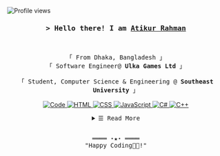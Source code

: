<!-- https://github.com/ShahriarShafin/ -->
<!-- Nov 11, 2021 -->
<!-- leave a STAR, if you like it ! -->

<!-- Profile Views Counter -->
![Profile views](https://gpvc.arturio.dev/emoncse?v=3)

<!-- Intro  -->
<h3 align="center">
        <samp>&gt; Hello there! I am
                <b><a target="_blank" href="https://rahman-atik.github.io/portfolio/">Atikur Rahman</a></b>
        </samp>
</h3>
<br>

<p align="center">
        <!-- Organisation  -->
        <samp>
                「 From Dhaka, Bangladesh 」
                 <br>
                「 Software Engineer@<b> Ulka Games Ltd</b> 」
                <br>
                <br>
                「 Student, Computer Science & Engineering @<b> Southeast University</b> 」
                <br>
                <br>
        </samp>
        <!-- Programming Languages -->
        <!-- Code logo -->
        <a href="https://github.com/rahman-atik?tab=repositories" target="_blank"><img alt="Code"
                        src="https://img.shields.io/badge/-code-000000?style=flat-square&logo=Plex&logoColor=white">
        </a>
        <!-- HTML -->
        <a href="https://github.com/rahman-atik?tab=repositories" target="_blank"><img alt="HTML"
                        src="https://img.shields.io/badge/-HTML-E34F26?style=flat-square&logo=HTML5&logoColor=white">
        </a>
        <!-- CSS  -->
        <a href="https://github.com/rahman-atik?tab=repositories" target="_blank"><img alt="CSS"
                        src="https://img.shields.io/badge/-CSS-1572B6?style=flat-square&logo=CSS3&logoColor=white">
        </a>
        <!-- JavaScript -->
        <a href="https://github.com/rahman-atik?tab=repositories" target="_blank"><img alt="JavaScript"
                        src="https://img.shields.io/badge/-JavaScript-F7DF1E?style=flat-square&logo=JavaScript&logoColor=white">
        </a>
        <!-- C# -->
        <a href="https://github.com/rahman-atik?tab=repositories" target="_blank"><img alt="C#"
                        src="https://img.shields.io/badge/-C%23-brightgreen">
        </a>
        <!-- C++ -->
        <a href="https://github.com/rahman-atik?tab=repositories" target="_blank"><img alt="C++"
                        src="https://img.shields.io/badge/-C++-9b3675?style=flat-square&logo=C%2B%2B&logoColor=white">
        </a>
</p>

<!-- Details Section-->
<details align="center">
    <summary> <samp>&#9776; Read More</samp></summary>
    <p align="center">
        <br>
        <!-- Activity Widget -->
        <img alt="Md. Imran Nazir's GitHub Stats"
                src="https://github-readme-stats.vercel.app/api?username=emoncse&show_icons=true&theme=radical" />
        <br>
        <!-- Social Links -->
        <p>Find me on</p>
        <!-- Gmail -->
        <a href="mailto:emon.genius@gmail.com" target="_blank"><img alt="Gmail"
                src="https://img.shields.io/badge/-Gmail-EA4335?style=flat-square&logo=Gmail&logoColor=white">
        </a>
        <!-- Facebook -->
        <a href="https://www.facebook.com/emon.dmhs" target="_blank"><img alt="Facebook"
                src="https://img.shields.io/badge/-Facebook-1877F2?style=flat-square&logo=Facebook&logoColor=white">
        </a>
        <!-- Instagram -->
        <a href="https://www.instagram.com/emon_cse/" target="_blank"><img alt="Instagram"
                src="https://img.shields.io/badge/-Instagram-E4405F?style=flat-square&logo=Instagram&logoColor=white">
        </a>
        <!-- Linkedin -->
        <a href="https://www.linkedin.com/in/imrannaziremon/" target="_blank"><img alt="Linkedin"
                src="https://img.shields.io/badge/-Linkedin-0A66C2?style=flat-square&logo=Linkedin&logoColor=white">
        </a>
        <!-- Youtube -->
        
    </p>
</details>
<br>
<!-- Footer -->
<samp>
    <p align="center">
        ════ ⋆★⋆ ════
        <br>
        "Happy Coding👨‍💻!"
    </p>
</samp>
